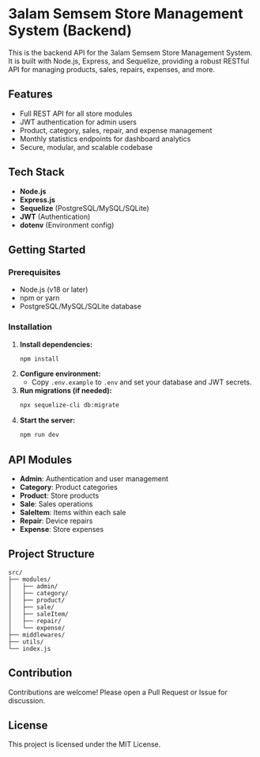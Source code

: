 
# 3alam Semsem Store Management System (Backend)

This is the backend API for the 3alam Semsem Store Management System. It is built with Node.js, Express, and Sequelize, providing a robust RESTful API for managing products, sales, repairs, expenses, and more.

## Features

- Full REST API for all store modules
- JWT authentication for admin users
- Product, category, sales, repair, and expense management
- Monthly statistics endpoints for dashboard analytics
- Secure, modular, and scalable codebase

## Tech Stack

- **Node.js**
- **Express.js**
- **Sequelize** (PostgreSQL/MySQL/SQLite)
- **JWT** (Authentication)
- **dotenv** (Environment config)

## Getting Started

### Prerequisites
- Node.js (v18 or later)
- npm or yarn
- PostgreSQL/MySQL/SQLite database

### Installation

1. **Install dependencies:**
	```bash
	npm install
	```
2. **Configure environment:**
	- Copy `.env.example` to `.env` and set your database and JWT secrets.
3. **Run migrations (if needed):**
	```bash
	npx sequelize-cli db:migrate
	```
4. **Start the server:**
	```bash
	npm run dev
	```

## API Modules

- **Admin**: Authentication and user management
- **Category**: Product categories
- **Product**: Store products
- **Sale**: Sales operations
- **SaleItem**: Items within each sale
- **Repair**: Device repairs
- **Expense**: Store expenses

## Project Structure

```
src/
├── modules/
│   ├── admin/
│   ├── category/
│   ├── product/
│   ├── sale/
│   ├── saleItem/
│   ├── repair/
│   └── expense/
├── middlewares/
├── utils/
└── index.js
```

## Contribution

Contributions are welcome! Please open a Pull Request or Issue for discussion.

## License

This project is licensed under the MIT License.
